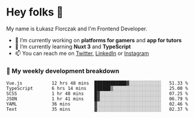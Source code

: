 # Hey folks 👋

My name is Łukasz Florczak and I'm Frontend Developer. 

- 🔭 I’m currently working on **platforms for gamers** and **app for tutors**
- 🌱 I’m currently learning **Nuxt 3** and **TypeScript**
- 📫 You can reach me on [Twitter](https://twitter.com/lukaszflorczak), [LinkedIn](https://pl.linkedin.com/in/lukasz-florczak) or [Instagram](https://instagram.com/lukaszflorczak)


### 🧮 My weekly development breakdown

<!--START_SECTION:waka-->

```text
Vue.js           12 hrs 48 mins  ████████████▓░░░░░░░░░░░░   51.33 %
TypeScript       6 hrs 14 mins   ██████▒░░░░░░░░░░░░░░░░░░   25.00 %
SCSS             1 hr 48 mins    █▓░░░░░░░░░░░░░░░░░░░░░░░   07.25 %
JSON             1 hr 41 mins    █▓░░░░░░░░░░░░░░░░░░░░░░░   06.79 %
YAML             36 mins         ▓░░░░░░░░░░░░░░░░░░░░░░░░   02.46 %
Text             35 mins         ▓░░░░░░░░░░░░░░░░░░░░░░░░   02.37 %
```

<!--END_SECTION:waka-->

<!--
**lukaszflorczak/lukaszflorczak** is a ✨ _special_ ✨ repository because its `README.md` (this file) appears on your GitHub profile.

Here are some ideas to get you started:

- 🔭 I’m currently working on ...
- 🌱 I’m currently learning ...
- 👯 I’m looking to collaborate on ...
- 🤔 I’m looking for help with ...
- 💬 Ask me about ...
- 📫 How to reach me: ...
- 😄 Pronouns: ...
- ⚡ Fun fact: ...
-->
